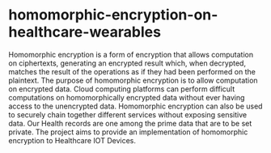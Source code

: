 # homomorphic-encryption-on-healthcare-wearables
Homomorphic encryption is a form of encryption that allows computation on ciphertexts, generating an encrypted result which, when decrypted, matches the result of the operations as if they had been performed on the plaintext. The purpose of homomorphic encryption is to allow computation on encrypted data. Cloud computing platforms can perform difficult computations on homomorphically encrypted data without ever having access to the unencrypted data. Homomorphic encryption can also be used to securely chain together different services without exposing sensitive data. Our Health records are one among the prime data that are to be set private. The project aims to provide an implementation of homomorphic encryption to Healthcare IOT Devices.
